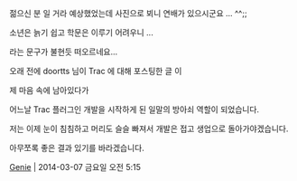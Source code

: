 
젊으신 분 일 거라 예상했었는데 사진으로 뵈니 연배가 있으시군요 ... ^^;;

소년은 늙기 쉽고 학문은 이루기 어려우니 ...

라는 문구가 불현듯 떠오르네요...


오래 전에 doortts 님이 Trac 에 대해 포스팅한 글 이

제 마음 속에 남아있다가

어느날 Trac 플러그인 개발을 시작하게 된 일말의 방아쇠 역할이 되었습니다.


저는 이제 눈이 침침하고 머리도 슬슬 빠져서 개발은 접고 생업으로 돌아가야겠습니다.

아무쪼록 좋은 결과 있기를 바라겠습니다.

 [Genie](http://jinself.tistory.com) | 2014-03-07 금요일 오전 5:15
